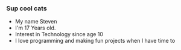 ### Sup cool cats

- My name Steven
- I'm 17 Years old.
- Interest in Technology since age 10
- I love programming and making fun projects when I have time to
